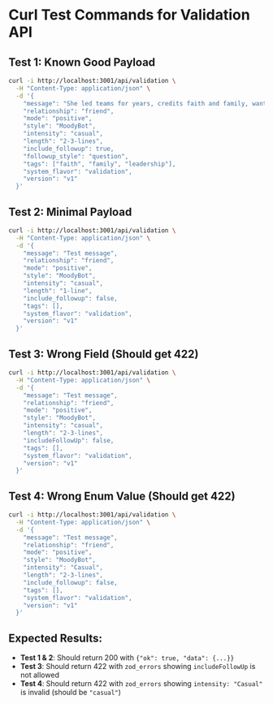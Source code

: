 # Curl Test Commands for Validation API

## Test 1: Known Good Payload
```bash
curl -i http://localhost:3001/api/validation \
  -H "Content-Type: application/json" \
  -d '{
    "message": "She led teams for years, credits faith and family, wants to open a studio with her sister.",
    "relationship": "friend",
    "mode": "positive",
    "style": "MoodyBot",
    "intensity": "casual",
    "length": "2-3-lines",
    "include_followup": true,
    "followup_style": "question",
    "tags": ["faith", "family", "leadership"],
    "system_flavor": "validation",
    "version": "v1"
  }'
```

## Test 2: Minimal Payload
```bash
curl -i http://localhost:3001/api/validation \
  -H "Content-Type: application/json" \
  -d '{
    "message": "Test message",
    "relationship": "friend",
    "mode": "positive",
    "style": "MoodyBot",
    "intensity": "casual",
    "length": "1-line",
    "include_followup": false,
    "tags": [],
    "system_flavor": "validation",
    "version": "v1"
  }'
```

## Test 3: Wrong Field (Should get 422)
```bash
curl -i http://localhost:3001/api/validation \
  -H "Content-Type: application/json" \
  -d '{
    "message": "Test message",
    "relationship": "friend",
    "mode": "positive",
    "style": "MoodyBot",
    "intensity": "casual",
    "length": "2-3-lines",
    "includeFollowUp": false,
    "tags": [],
    "system_flavor": "validation",
    "version": "v1"
  }'
```

## Test 4: Wrong Enum Value (Should get 422)
```bash
curl -i http://localhost:3001/api/validation \
  -H "Content-Type: application/json" \
  -d '{
    "message": "Test message",
    "relationship": "friend",
    "mode": "positive",
    "style": "MoodyBot",
    "intensity": "Casual",
    "length": "2-3-lines",
    "include_followup": false,
    "tags": [],
    "system_flavor": "validation",
    "version": "v1"
  }'
```

## Expected Results:
- **Test 1 & 2**: Should return 200 with `{"ok": true, "data": {...}}`
- **Test 3**: Should return 422 with `zod_errors` showing `includeFollowUp` is not allowed
- **Test 4**: Should return 422 with `zod_errors` showing `intensity: "Casual"` is invalid (should be `"casual"`)
